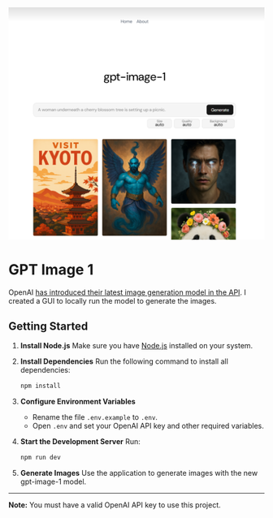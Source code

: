 ![screenshot](public/screenshot.png)

# GPT Image 1
OpenAI [has introduced their latest image generation model in the API](https://openai.com/index/image-generation-api/). I created a GUI to locally run the model to generate the images.

## Getting Started

1. **Install Node.js**
    Make sure you have [Node.js](https://nodejs.org/) installed on your system.

2. **Install Dependencies**
    Run the following command to install all dependencies:
    ```bash
    npm install
    ```

3. **Configure Environment Variables**
    - Rename the file `.env.example` to `.env`.
    - Open `.env` and set your OpenAI API key and other required variables.

4. **Start the Development Server**
    Run:
    ```bash
    npm run dev
    ```

5. **Generate Images**
    Use the application to generate images with the new gpt-image-1 model.

---

**Note:**
You must have a valid OpenAI API key to use this project.
